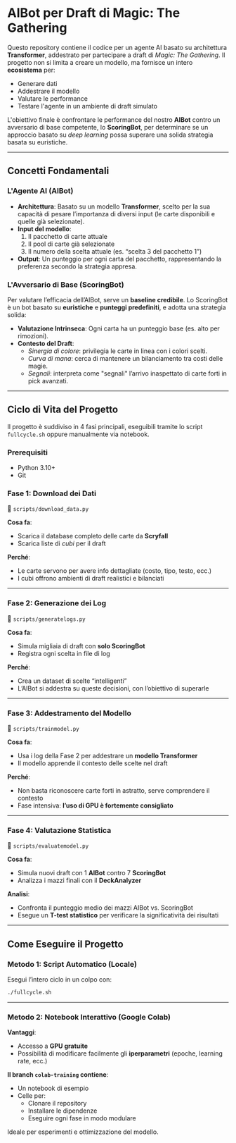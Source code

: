
# AIBot per Draft di Magic: The Gathering

Questo repository contiene il codice per un agente AI basato su architettura **Transformer**, addestrato per partecipare a draft di *Magic: The Gathering*. Il progetto non si limita a creare un modello, ma fornisce un intero **ecosistema** per:

- Generare dati  
- Addestrare il modello  
- Valutare le performance  
- Testare l'agente in un ambiente di draft simulato

L'obiettivo finale è confrontare le performance del nostro **AIBot** contro un avversario di base competente, lo **ScoringBot**, per determinare se un approccio basato su *deep learning* possa superare una solida strategia basata su euristiche.

---

##  Concetti Fondamentali

###  L'Agente AI (AIBot)

- **Architettura**: Basato su un modello **Transformer**, scelto per la sua capacità di pesare l’importanza di diversi input (le carte disponibili e quelle già selezionate).
- **Input del modello**:
  1. Il pacchetto di carte attuale
  2. Il pool di carte già selezionate
  3. Il numero della scelta attuale (es. “scelta 3 del pacchetto 1”)
- **Output**: Un punteggio per ogni carta del pacchetto, rappresentando la preferenza secondo la strategia appresa.

###  L'Avversario di Base (ScoringBot)

Per valutare l’efficacia dell’AIBot, serve un **baseline credibile**. Lo ScoringBot è un bot basato su **euristiche** e **punteggi predefiniti**, e adotta una strategia solida:

- **Valutazione Intrinseca**: Ogni carta ha un punteggio base (es. alto per rimozioni).
- **Contesto del Draft**:
  - *Sinergia di colore*: privilegia le carte in linea con i colori scelti.
  - *Curva di mana*: cerca di mantenere un bilanciamento tra costi delle magie.
  - *Segnali*: interpreta come "segnali" l’arrivo inaspettato di carte forti in pick avanzati.

---

##  Ciclo di Vita del Progetto

Il progetto è suddiviso in 4 fasi principali, eseguibili tramite lo script `fullcycle.sh` oppure manualmente via notebook.

###  Prerequisiti

- Python 3.10+
- Git

###  Fase 1: Download dei Dati
📄 `scripts/download_data.py`

**Cosa fa**:
- Scarica il database completo delle carte da **Scryfall**
- Scarica liste di *cubi* per il draft

**Perché**:
- Le carte servono per avere info dettagliate (costo, tipo, testo, ecc.)
- I cubi offrono ambienti di draft realistici e bilanciati

---

###  Fase 2: Generazione dei Log  
📄 `scripts/generatelogs.py`

**Cosa fa**:
- Simula migliaia di draft con **solo ScoringBot**
- Registra ogni scelta in file di log

**Perché**:
- Crea un dataset di scelte “intelligenti”
- L’AIBot si addestra su queste decisioni, con l’obiettivo di superarle

---

###  Fase 3: Addestramento del Modello  
📄 `scripts/trainmodel.py`

**Cosa fa**:
- Usa i log della Fase 2 per addestrare un **modello Transformer**
- Il modello apprende il contesto delle scelte nel draft

**Perché**:
- Non basta riconoscere carte forti in astratto, serve comprendere il contesto
- Fase intensiva: **l’uso di GPU è fortemente consigliato**

---

###  Fase 4: Valutazione Statistica  
📄 `scripts/evaluatemodel.py`

**Cosa fa**:
- Simula nuovi draft con 1 **AIBot** contro 7 **ScoringBot**
- Analizza i mazzi finali con il **DeckAnalyzer**

**Analisi**:
- Confronta il punteggio medio dei mazzi AIBot vs. ScoringBot
- Esegue un **T-test statistico** per verificare la significatività dei risultati

---

##  Come Eseguire il Progetto

###  Metodo 1: Script Automatico (Locale)

Esegui l’intero ciclo in un colpo con:

```bash
./fullcycle.sh
```

---

###  Metodo 2: Notebook Interattivo (Google Colab)

**Vantaggi**:
- Accesso a **GPU gratuite**
- Possibilità di modificare facilmente gli **iperparametri** (epoche, learning rate, ecc.)

**Il branch `colab-training` contiene**:
- Un notebook di esempio
- Celle per:
  - Clonare il repository
  - Installare le dipendenze
  - Eseguire ogni fase in modo modulare

Ideale per esperimenti e ottimizzazione del modello.
